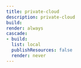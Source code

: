 ```yaml
---
title: private-cloud
description: private-cloud
build:
render: always
cascade:
- build:
  list: local
  publishResources: false
  render: never
---
```


